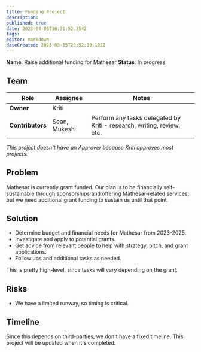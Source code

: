 ```yaml
---
title: Funding Project
description: 
published: true
date: 2023-04-05T16:31:52.354Z
tags: 
editor: markdown
dateCreated: 2023-03-15T20:52:39.192Z
---
```


**Name**: Raise additional funding for Mathesar
**Status**: In progress

## Team

| Role | Assignee | Notes |
|-|-|-|
| **Owner** | Kriti | |
| **Contributors** | Sean, Mukesh | Perform any tasks delegated by Kriti - research, writing, review, etc. |

*This project doesn't have an Approver because Kriti approves most projects.*

## Problem
Mathesar is currently grant funded. Our plan is to be financially self-sustainable through sponsorships and offering Mathesar-related services, but we need additional grant funding to sustain us until that point.

## Solution
- Determine budget and financial needs for Mathesar from 2023-2025.
- Investigate and apply to potential grants.
- Get advice from relevant people to help with strategy, pitch, and grant applications.
- Follow ups and additional tasks as needed.

This is pretty high-level, since tasks will vary depending on the grant.

## Risks
- We have a limited runway, so timing is critical.

## Timeline
Since this depends on third-parties, we don't have a fixed timeline. This project will be updated when it's completed.

